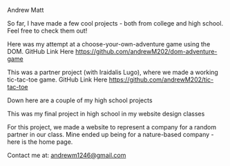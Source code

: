 <!-- Header -->
Andrew Matt

<!-- Main text -->
So far, I have made a few cool projects - both from college and high school. Feel free to check them out!

Here was my attempt at a choose-your-own-adventure game using the DOM. GitHub Link Here https://github.com/andrewM202/dom-adventure-game

This was a partner project (with Iraidalis Lugo), where we made a working tic-tac-toe game. GitHub Link Here https://github.com/andrewM202/tic-tac-toe

Down here are a couple of my high school projects

This was my final project in high school in my website design classes

For this project, we made a website to represent a company for a random partner in our class. Mine ended up being for a nature-based company - here is the home page.


<!-- Footer -->
Contact me at: andrewm1246@gmail.com
